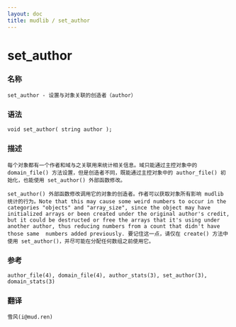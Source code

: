 ```yaml
---
layout: doc
title: mudlib / set_author
---
```

# set_author

### 名称

    set_author - 设置与对象关联的创造者（author）

### 语法

    void set_author( string author );

### 描述

    每个对象都有一个作者和域与之关联用来统计相关信息。域只能通过主控对象中的 domain_file() 方法设置，但是创造者不同，既能通过主控对象中的 author_file() 初始化，也能使用 set_author() 外部函数修改。

    set_author() 外部函数修改调用它的对象的创造者。作者可以获取对象所有影响 mudlib 统计的行为。Note that this may cause some weird numbers to occur in the categories "objects" and "array_size", since the object may have initialized arrays or been created under the original author's credit, but it could be destructed or free the arrays that it's using under another author, thus reducing numbers from a count that didn't have those same  numbers added previously. 要记住这一点，请仅在 create() 方法中使用 set_author()，并尽可能在分配任何数组之前使用它。

### 参考

    author_file(4), domain_file(4), author_stats(3), set_author(3), domain_stats(3)

### 翻译

    雪风(i@mud.ren)
